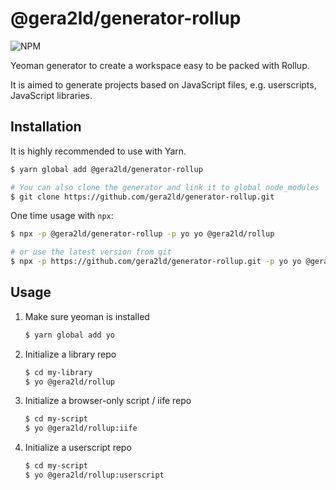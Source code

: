# @gera2ld/generator-rollup

![NPM](https://img.shields.io/npm/v/@gera2ld/generator-rollup.svg)

Yeoman generator to create a workspace easy to be packed with Rollup.

It is aimed to generate projects based on JavaScript files, e.g. userscripts, JavaScript libraries.

## Installation

It is highly recommended to use with Yarn.

``` sh
$ yarn global add @gera2ld/generator-rollup

# You can also clone the generator and link it to global node_modules
$ git clone https://github.com/gera2ld/generator-rollup.git
```

One time usage with `npx`:

```sh
$ npx -p @gera2ld/generator-rollup -p yo yo @gera2ld/rollup

# or use the latest version from git
$ npx -p https://github.com/gera2ld/generator-rollup.git -p yo yo @gera2ld/rollup
```

## Usage

1. Make sure yeoman is installed

   ``` sh
   $ yarn global add yo
   ```

2. Initialize a library repo

   ```sh
   $ cd my-library
   $ yo @gera2ld/rollup
   ```

3. Initialize a browser-only script / iife repo

   ```sh
   $ cd my-script
   $ yo @gera2ld/rollup:iife
   ```

3. Initialize a userscript repo

   ```sh
   $ cd my-script
   $ yo @gera2ld/rollup:userscript
   ```
